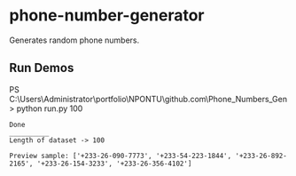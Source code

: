 # phone-number-generator
Generates random phone numbers.


## Run Demos
PS C:\Users\Administrator\portfolio\NPONTU\github.com\Phone_Numbers_Gen> python run.py 100
```
Done
__________
Length of dataset -> 100

Preview sample: ['+233-26-090-7773', '+233-54-223-1844', '+233-26-892-2165', '+233-26-154-3233', '+233-26-356-4102']
```
